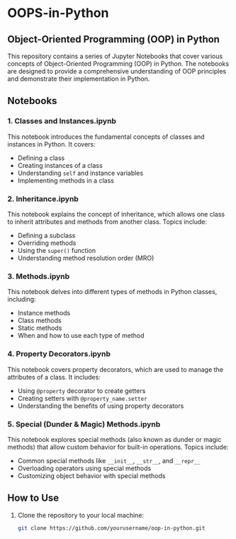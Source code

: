 # OOPS-in-Python

## Object-Oriented Programming (OOP) in Python

This repository contains a series of Jupyter Notebooks that cover various concepts of Object-Oriented Programming (OOP) in Python. The notebooks are designed to provide a comprehensive understanding of OOP principles and demonstrate their implementation in Python.

## Notebooks

### 1. Classes and Instances.ipynb
This notebook introduces the fundamental concepts of classes and instances in Python. It covers:
- Defining a class
- Creating instances of a class
- Understanding `self` and instance variables
- Implementing methods in a class

### 2. Inheritance.ipynb
This notebook explains the concept of inheritance, which allows one class to inherit attributes and methods from another class. Topics include:
- Defining a subclass
- Overriding methods
- Using the `super()` function
- Understanding method resolution order (MRO)

### 3. Methods.ipynb
This notebook delves into different types of methods in Python classes, including:
- Instance methods
- Class methods
- Static methods
- When and how to use each type of method

### 4. Property Decorators.ipynb
This notebook covers property decorators, which are used to manage the attributes of a class. It includes:
- Using `@property` decorator to create getters
- Creating setters with `@property_name.setter`
- Understanding the benefits of using property decorators

### 5. Special (Dunder & Magic) Methods.ipynb
This notebook explores special methods (also known as dunder or magic methods) that allow custom behavior for built-in operations. Topics include:
- Common special methods like `__init__`, `__str__`, and `__repr__`
- Overloading operators using special methods
- Customizing object behavior with special methods

## How to Use

1. Clone the repository to your local machine:
   ```bash
   git clone https://github.com/yourusername/oop-in-python.git
